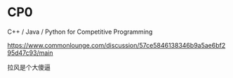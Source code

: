 # CP0
C++ / Java / Python for Competitive Programming

https://www.commonlounge.com/discussion/57ce5846138346b9a5ae6bf295d47c93/main

拉风是个大傻逼
